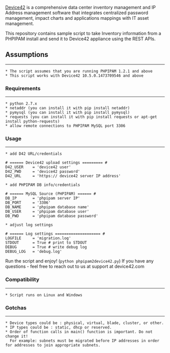 [Device42](http://www.device42.com/) is a comprehensive data center inventory management and IP Address management software
that integrates centralized password management, impact charts and applications mappings with IT asset management.

This repository contains sample script to take Inventory information from a PHPIPAM install and send it to Device42 appliance using the REST APIs.

## Assumptions
-----------------------------
    * The script assumes that you are running PHPIPAM 1.2.1 and above
    * This script works with Device42 10.5.0.1473709546 and above

### Requirements
-----------------------------
    * python 2.7.x
    * netaddr (you can install it with pip install netaddr)
    * pymysql (you can install it with pip install pymysql)
    * requests (you can install it with pip install requests or apt-get install python-requests)
	* allow remote connections to PHPIPAM MySQL port 3306

### Usage
-----------------------------

    * add D42 URL/credentials
```
# ====== Device42 upload settings ========= #
D42_USER    = 'device42 user'
D42_PWD     = 'device42 password'
D42_URL     = 'https:// device42 server IP address'
```

    * add PHPIPAM DB info/credentials
```
# ====== MySQL Source (PHPIPAM) ====== #
DB_IP       = 'phpipam server IP'
DB_PORT     = '3306'
DB_NAME     = 'phpipam database name'
DB_USER     = 'phpipam database user'
DB_PWD      = 'phpipam database password'
```
	* adjust log settings
```
# ====== Log settings ==================== #
LOGFILE     = 'migration.log'
STDOUT      = True # print to STDOUT
DEBUG       = True # write debug log
DEBUG_LOG   = 'debug.log'
```


Run the script and enjoy! (```python phpipam2device42.py```)
If you have any questions - feel free to reach out to us at support at device42.com



### Compatibility
-----------------------------
    * Script runs on Linux and Windows


### Gotchas
-----------------------------
    * Device types could be : physical, virtual, blade, cluster, or other.
    * IP types could be : static, dhcp or reserved.
    * Order of function calls in main() function is important. Do not change it!
      For example: subnets must be migrated before IP addresses in order for addresses to join appropriate subnets.


